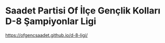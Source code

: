 # Saadet Partisi Of İlçe Gençlik Kolları D-8 Şampiyonlar Ligi

https://ofgencsaadet.github.io/d-8-ligi/

